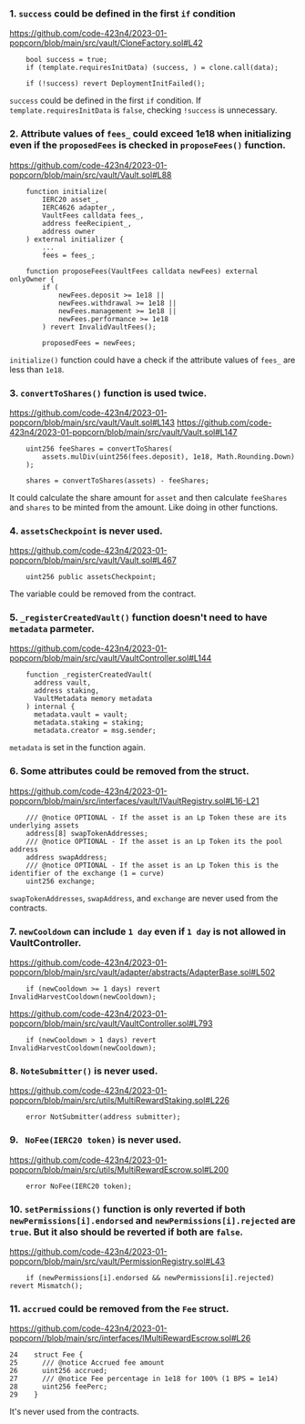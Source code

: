 ### 1. ```success``` could be defined in the first ```if``` condition
https://github.com/code-423n4/2023-01-popcorn/blob/main/src/vault/CloneFactory.sol#L42
```
    bool success = true;
    if (template.requiresInitData) (success, ) = clone.call(data);

    if (!success) revert DeploymentInitFailed();
```

```success``` could be defined in the first ```if``` condition. If ```template.requiresInitData``` is ```false```, checking ```!success``` is unnecessary.

### 2. Attribute values of ```fees_``` could exceed 1e18 when initializing even if the ```proposedFees``` is checked in ```proposeFees()``` function.
https://github.com/code-423n4/2023-01-popcorn/blob/main/src/vault/Vault.sol#L88
```
    function initialize(
        IERC20 asset_,
        IERC4626 adapter_,
        VaultFees calldata fees_,
        address feeRecipient_,
        address owner
    ) external initializer {
        ...
        fees = fees_;
```
```
    function proposeFees(VaultFees calldata newFees) external onlyOwner {
        if (
            newFees.deposit >= 1e18 ||
            newFees.withdrawal >= 1e18 ||
            newFees.management >= 1e18 ||
            newFees.performance >= 1e18
        ) revert InvalidVaultFees();

        proposedFees = newFees;
```
```initialize()``` function could have a check if the attribute values of ```fees_``` are less than ```1e18```.

### 3. ```convertToShares()``` function is used twice.
https://github.com/code-423n4/2023-01-popcorn/blob/main/src/vault/Vault.sol#L143
https://github.com/code-423n4/2023-01-popcorn/blob/main/src/vault/Vault.sol#L147
```
    uint256 feeShares = convertToShares(
        assets.mulDiv(uint256(fees.deposit), 1e18, Math.Rounding.Down)
    );

    shares = convertToShares(assets) - feeShares;
```
It could calculate the share amount for ```asset``` and then calculate ```feeShares``` and ```shares``` to be minted from the amount. Like doing in other functions.

### 4. ```assetsCheckpoint``` is never used.
https://github.com/code-423n4/2023-01-popcorn/blob/main/src/vault/Vault.sol#L467
```
    uint256 public assetsCheckpoint;
```
The variable could be removed from the contract.

### 5. ```_registerCreatedVault()``` function doesn't need to have ```metadata``` parmeter.
https://github.com/code-423n4/2023-01-popcorn/blob/main/src/vault/VaultController.sol#L144
```
    function _registerCreatedVault(
      address vault,
      address staking,
      VaultMetadata memory metadata
    ) internal {
      metadata.vault = vault;
      metadata.staking = staking;
      metadata.creator = msg.sender;
```
```metadata``` is set in the function again.

### 6. Some attributes could be removed from the struct.
https://github.com/code-423n4/2023-01-popcorn/blob/main/src/interfaces/vault/IVaultRegistry.sol#L16-L21
```
    /// @notice OPTIONAL - If the asset is an Lp Token these are its underlying assets
    address[8] swapTokenAddresses;
    /// @notice OPTIONAL - If the asset is an Lp Token its the pool address
    address swapAddress;
    /// @notice OPTIONAL - If the asset is an Lp Token this is the identifier of the exchange (1 = curve)
    uint256 exchange;
```
```swapTokenAddresses```, ```swapAddress```, and ```exchange``` are never used from the contracts.

### 7. ```newCooldown``` can include ```1 day``` even if ```1 day``` is not allowed in VaultController.
https://github.com/code-423n4/2023-01-popcorn/blob/main/src/vault/adapter/abstracts/AdapterBase.sol#L502
```
    if (newCooldown >= 1 days) revert InvalidHarvestCooldown(newCooldown);
```
https://github.com/code-423n4/2023-01-popcorn/blob/main/src/vault/VaultController.sol#L793
```
    if (newCooldown > 1 days) revert InvalidHarvestCooldown(newCooldown);
```

### 8. ```NoteSubmitter()``` is never used.
https://github.com/code-423n4/2023-01-popcorn/blob/main/src/utils/MultiRewardStaking.sol#L226
```
    error NotSubmitter(address submitter);
```

### 9. ``` NoFee(IERC20 token)``` is never used.
https://github.com/code-423n4/2023-01-popcorn/blob/main/src/utils/MultiRewardEscrow.sol#L200
```
    error NoFee(IERC20 token);
```

### 10. ```setPermissions()``` function is only reverted if both ```newPermissions[i].endorsed``` and ```newPermissions[i].rejected``` are ```true```. But it also should be reverted if both are ```false```.
https://github.com/code-423n4/2023-01-popcorn/blob/main/src/vault/PermissionRegistry.sol#L43
```
    if (newPermissions[i].endorsed && newPermissions[i].rejected) revert Mismatch();
```

### 11. ```accrued``` could be removed from the ```Fee``` struct.
https://github.com/code-423n4/2023-01-popcorn//blob/main/src/interfaces/IMultiRewardEscrow.sol#L26
```
24    struct Fee {
25      /// @notice Accrued fee amount
26      uint256 accrued;
27      /// @notice Fee percentage in 1e18 for 100% (1 BPS = 1e14)
28      uint256 feePerc;
29    }
```
It's never used from the contracts.